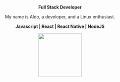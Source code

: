 <p align="center"><b>Full Stack Developer</b></p>
<p align="center">
  My name is Aldo, a developer, and a Linux enthusiast.
</p>

<p align="center">
   <b>Javascript | React | React Native | NodeJS</b>
</p>

<div align="center">
  

<img width="140px" src="https://media0.giphy.com/media/v1.Y2lkPTc5MGI3NjExZzRlNWNvb2wwMHN1bjF2eGVycDFsb29vdzh6OGZ0ZGtzcnNtNjVueiZlcD12MV9pbnRlcm5hbF9naWZfYnlfaWQmY3Q9Zw/bGgsc5mWoryfgKBx1u/giphy.gif" /></div>
